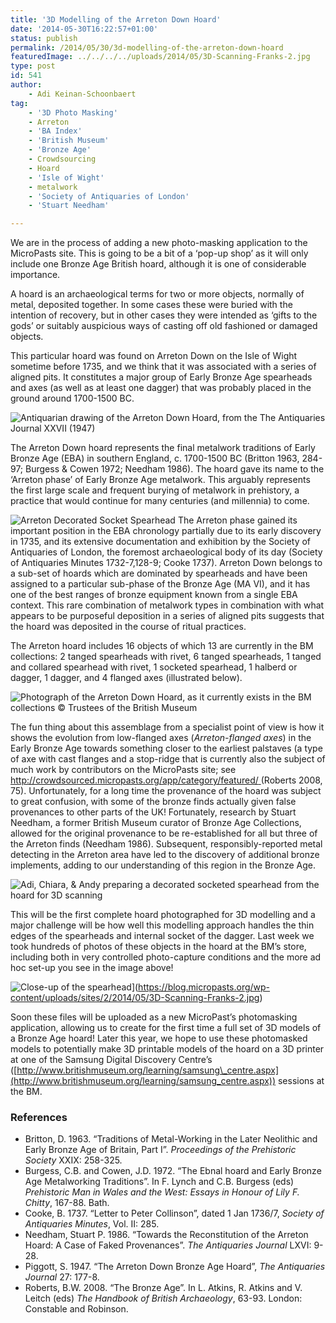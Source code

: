 ```yaml
---
title: '3D Modelling of the Arreton Down Hoard'
date: '2014-05-30T16:22:57+01:00'
status: publish
permalink: /2014/05/30/3d-modelling-of-the-arreton-down-hoard
featuredImage: ../../../../uploads/2014/05/3D-Scanning-Franks-2.jpg
type: post
id: 541
author:
    - Adi Keinan-Schoonbaert
tag:
    - '3D Photo Masking'
    - Arreton
    - 'BA Index'
    - 'British Museum'
    - 'Bronze Age'
    - Crowdsourcing
    - Hoard
    - 'Isle of Wight'
    - metalwork
    - 'Society of Antiquaries of London'
    - 'Stuart Needham'

---
```

We are in the process of adding a new photo-masking application to the MicroPasts site. This is going to be a bit of a ‘pop-up shop’ as it will only include one Bronze Age British hoard, although it is one of considerable importance.

A hoard is an archaeological terms for two or more objects, normally of metal, deposited together. In some cases these were buried with the intention of recovery, but in other cases they were intended as ‘gifts to the gods’ or suitably auspicious ways of casting off old fashioned or damaged objects.

This particular hoard was found on Arreton Down on the Isle of Wight sometime before 1735, and we think that it was associated with a series of aligned pits. It constitutes a major group of Early Bronze Age spearheads and axes (as well as at least one dagger) that was probably placed in the ground around 1700-1500 BC.

![Antiquarian drawing of the Arreton Down Hoard, from the The Antiquaries Journal XXVII (1947)](c)

The Arreton Down hoard represents the final metalwork traditions of Early Bronze Age (EBA) in southern England, c. 1700-1500 BC (Britton 1963, 284-97; Burgess &amp; Cowen 1972; Needham 1986). The hoard gave its name to the ‘Arreton phase’ of Early Bronze Age metalwork. This arguably represents the first large scale and frequent burying of metalwork in prehistory, a practice that would continue for many centuries (and millennia) to come.

![Arreton Decorated Socket Spearhead](../../../../uploads/2014/05/Arreton-Decorated-Socket-Spearhead.jpg)
The Arreton phase gained its important position in the EBA chronology partially due to its early discovery in 1735, and its extensive documentation and exhibition by the Society of Antiquaries of London, the foremost archaeological body of its day (Society of Antiquaries Minutes 1732-7,128-9; Cooke 1737). Arreton Down belongs to a sub-set of hoards which are dominated by spearheads and have been assigned to a particular sub-phase of the Bronze Age (MA VI), and it has one of the best ranges of bronze equipment known from a single EBA context. This rare combination of metalwork types in combination with what appears to be purposeful deposition in a series of aligned pits suggests that the hoard was deposited in the course of ritual practices.

The Arreton hoard includes 16 objects of which 13 are currently in the BM collections: 2 tanged spearheads with rivet, 6 tanged spearheads, 1 tanged and collared spearhead with rivet, 1 socketed spearhead, 1 halberd or dagger, 1 dagger, and 4 flanged axes (illustrated below).

![Photograph of the Arreton Down Hoard, as it currently exists in the BM collections © Trustees of the British Museum](../../../../uploads/2014/05/Merlin-Arreton-Hoard.jpg)

The fun thing about this assemblage from a specialist point of view is how it shows the evolution from low-flanged axes (*Arreton-flanged axes*) in the Early Bronze Age towards something closer to the earliest palstaves (a type of axe with cast flanges and a stop-ridge that is currently also the subject of much work by contributors on the MicroPasts site; see [http://crowdsourced.micropasts.org/app/category/featured/ ](http://crowdsourced.micropasts.org/app/category/featured/%20)(Roberts 2008, 75). Unfortunately, for a long time the provenance of the hoard was subject to great confusion, with some of the bronze finds actually given false provenances to other parts of the UK! Fortunately, research by Stuart Needham, a former British Museum curator of Bronze Age Collections, allowed for the original provenance to be re-established for all but three of the Arreton finds (Needham 1986). Subsequent, responsibly-reported metal detecting in the Arreton area have led to the discovery of additional bronze implements, adding to our understanding of this region in the Bronze Age.

![Adi, Chiara, & Andy preparing a decorated socketed spearhead from the hoard for 3D scanning](../../../../uploads/2014/05/3D-Scanning-Franks-1b.jpg)

This will be the first complete hoard photographed for 3D modelling and a major challenge will be how well this modelling approach handles the thin edges of the spearheads and internal socket of the dagger. Last week we took hundreds of photos of these objects in the hoard at the BM’s store, including both in very controlled photo-capture conditions and the more ad hoc set-up you see in the image above!

![Close-up of the spearhead](../../../../uploads/2014/05/3D-Scanning-Franks-2.jpg)](https://blog.micropasts.org/wp-content/uploads/sites/2/2014/05/3D-Scanning-Franks-2.jpg)

Soon these files will be uploaded as a new MicroPast’s photomasking application, allowing us to create for the first time a full set of 3D models of a Bronze Age hoard! Later this year, we hope to use these photomasked models to potentially make 3D printable models of the hoard on a 3D printer at one of the Samsung Digital Discovery Centre’s ([http://www.britishmuseum.org/learning/samsung\_centre.aspx](http://www.britishmuseum.org/learning/samsung_centre.aspx)) sessions at the BM.

### References

- Britton, D. 1963. “Traditions of Metal-Working in the Later Neolithic and Early Bronze Age of Britain, Part I”. *Proceedings of the Prehistoric Society* XXIX: 258-325.
- Burgess, C.B. and Cowen, J.D. 1972. “The Ebnal hoard and Early Bronze Age Metalworking Traditions”. In F. Lynch and C.B. Burgess (eds) *Prehistoric Man in Wales and the West: Essays in Honour of Lily F. Chitty*, 167-88. Bath.
- Cooke, B. 1737. “Letter to Peter Collinson”, dated 1 Jan 1736/7, *Society of Antiquaries Minutes*, Vol. II: 285.
- Needham, Stuart P. 1986. “Towards the Reconstitution of the Arreton Hoard: A Case of Faked Provenances”. *The Antiquaries Journal* LXVI: 9-28.
- Piggott, S. 1947. “The Arreton Down Bronze Age Hoard”, *The Antiquaries Journal* 27: 177-8.
- Roberts, B.W. 2008. “The Bronze Age”. In L. Atkins, R. Atkins and V. Leitch (eds) *The Handbook of British Archaeology*, 63-93. London: Constable and Robinson.